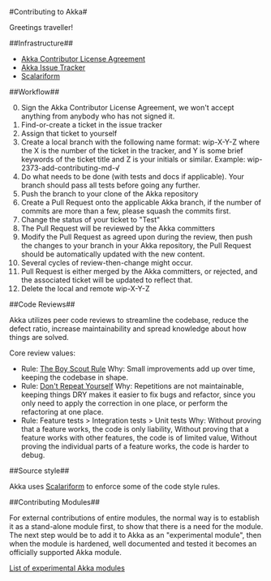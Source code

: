 #Contributing to Akka#

Greetings traveller!

##Infrastructure##

* [Akka Contributor License Agreement](www.typesafe.com/contribute/cla)
* [Akka Issue Tracker](http://doc.akka.io/docs/akka/current/project/issue-tracking.html)
* [Scalariform](https://github.com/mdr/scalariform)

##Workflow##

0. Sign the Akka Contributor License Agreement,
   we won't accept anything from anybody who has not signed it.
1. Find-or-create a ticket in the issue tracker
2. Assign that ticket to yourself
3. Create a local branch with the following name format: wip-X-Y-Z
   where the X is the number of the ticket in the tracker,
   and Y is some brief keywords of the ticket title and Z is your initials or similar.
   Example: wip-2373-add-contributing-md-√
4. Do what needs to be done (with tests and docs if applicable).
   Your branch should pass all tests before going any further.
5. Push the branch to your clone of the Akka repository
6. Create a Pull Request onto the applicable Akka branch,
   if the number of commits are more than a few, please squash the
   commits first.
7. Change the status of your ticket to "Test"
8. The Pull Request will be reviewed by the Akka committers
9. Modify the Pull Request as agreed upon during the review,
   then push the changes to your branch in your Akka repository,
   the Pull Request should be automatically updated with the new
   content.
10. Several cycles of review-then-change might occur.
11. Pull Request is either merged by the Akka committers,
    or rejected, and the associated ticket will be updated to
    reflect that.
12. Delete the local and remote wip-X-Y-Z

##Code Reviews##

Akka utilizes peer code reviews to streamline the codebase, reduce the defect ratio,
increase maintainability and spread knowledge about how things are solved.

Core review values:

* Rule: [The Boy Scout Rule](http://programmer.97things.oreilly.com/wiki/index.php/The_Boy_Scout_Rule)
  Why: Small improvements add up over time, keeping the codebase in shape.
* Rule: [Don't Repeat Yourself](http://programmer.97things.oreilly.com/wiki/index.php/Don't_Repeat_Yourself)
  Why: Repetitions are not maintainable, keeping things DRY makes it easier to fix bugs and refactor,
  since you only need to apply the correction in one place, or perform the refactoring at one place.
* Rule: Feature tests > Integration tests > Unit tests
  Why: Without proving that a feature works, the code is only liability,
       Without proving that a feature works with other features, the code is of limited value,
       Without proving the individual parts of a feature works, the code is harder to debug.

##Source style##

Akka uses [Scalariform](https://github.com/mdr/scalariform) to enforce some of the code style rules.

##Contributing Modules##

For external contributions of entire modules, the normal way is to establish it as a stand-alone module first,
 to show that there is a need for the module. The next step would be to add it to Akka as an "experimental module",
 then when the module is hardened, well documented and tested it becomes an officially supported Akka module.

[List of experimental Akka modules](http://doc.akka.io/docs/akka/current/experimental/index.html)